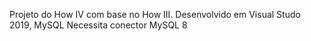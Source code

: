 Projeto do How IV com base no How III.
Desenvolvido em Visual Studo 2019, MySQL Necessita conector MySQL 8
